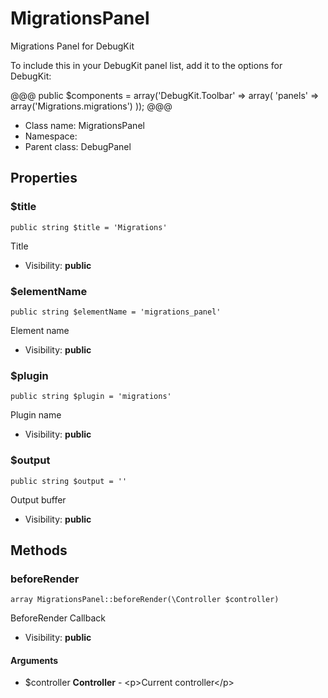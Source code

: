 MigrationsPanel
===============

Migrations Panel for DebugKit

To include this in your DebugKit panel list, add it to the options for DebugKit:

@@@
public $components = array('DebugKit.Toolbar' => array(
   'panels' => array('Migrations.migrations')
));
@@@


* Class name: MigrationsPanel
* Namespace: 
* Parent class: DebugPanel





Properties
----------


### $title

    public string $title = 'Migrations'

Title



* Visibility: **public**


### $elementName

    public string $elementName = 'migrations_panel'

Element name



* Visibility: **public**


### $plugin

    public string $plugin = 'migrations'

Plugin name



* Visibility: **public**


### $output

    public string $output = ''

Output buffer



* Visibility: **public**


Methods
-------


### beforeRender

    array MigrationsPanel::beforeRender(\Controller $controller)

BeforeRender Callback



* Visibility: **public**


#### Arguments
* $controller **Controller** - &lt;p&gt;Current controller&lt;/p&gt;


